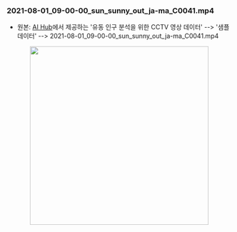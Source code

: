 


### 2021-08-01_09-00-00_sun_sunny_out_ja-ma_C0041.mp4
- 원본: [AI Hub](https://aihub.or.kr/)에서 제공하는 '유동 인구 분석을 위한 CCTV 영상 데이터' --> '샘플 데이터' --> 2021-08-01_09-00-00_sun_sunny_out_ja-ma_C0041.mp4
</p>
<p align='center'>   
    <img src='https://github.com/secutron/TesTime/assets/1733748/f34621a5-6aaa-4e7c-a7de-074c390c5903' width="400"/>
</p>


